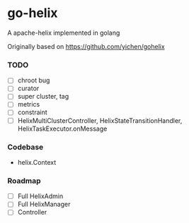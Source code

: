 # go-helix
A apache-helix implemented in golang

Originally based on https://github.com/yichen/gohelix

### TODO

- [ ] chroot bug
- [ ] curator
- [ ] super cluster, tag
- [ ] metrics
- [ ] constraint
- [ ] HelixMultiClusterController, HelixStateTransitionHandler, HelixTaskExecutor.onMessage

### Codebase

- helix.Context

### Roadmap

- [ ] Full HelixAdmin
- [ ] Full HelixManager
- [ ] Controller
